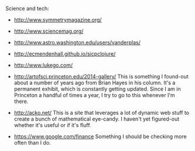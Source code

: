 Science and tech:

 - http://www.symmetrymagazine.org/
 - http://www.sciencemag.org/
 - http://www.astro.washington.edu/users/vanderplas/
 - http://ecmendenhall.github.io/sicpclojure/
 - http://www.lukego.com/

 - http://artofsci.princeton.edu/2014-gallery/
   This is something I found-out about a number of years ago from
   Brian Hayes in his column.  It's a permanent exhibit, which is
   constantly getting updated.  Since I am in Princeton a handful of
   times a year, I try to go to this whenever I'm there.

 - http://acko.net/
   This is a site that leverages a lot of dynamic web stuff to create
   a bunch of mathematical eye-candy.  I haven't yet figured-out
   whether it's useful or if it's fluff.

 - https://www.google.com/finance
   Something I should be checking more often than I do.
